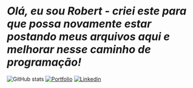 # _Olá, eu sou Robert_ _- criei este para que possa novamente estar postando meus arquivos aqui e melhorar nesse caminho de programação!_   
![GitHub stats](https://github-readme-stats-sigma-five.vercel.app/api?username=robertsmaio&show_icons=true&theme=radical)
[![Portfolio](https://img.shields.io/badge/website-000000?style=for-the-badge&logo=About.me&logoColor=white)](https://beacons.ai/robertsmaio)
[![Linkedin](https://img.shields.io/badge/LinkedIn-0077B5?style=for-the-badge&logo=linkedin&logoColor=white)](https://www.linkedin.com/in/robert-de-s-maio/)
